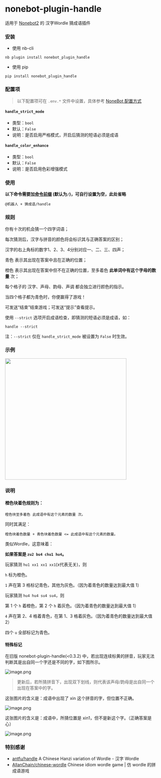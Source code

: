 # nonebot-plugin-handle

适用于 [Nonebot2](https://github.com/nonebot/nonebot2) 的 汉字Wordle 猜成语插件


### 安装

- 使用 nb-cli

```
nb plugin install nonebot_plugin_handle
```

- 使用 pip

```
pip install nonebot_plugin_handle
```


### 配置项

> 以下配置项可在 `.env.*` 文件中设置，具体参考 [NoneBot 配置方式](https://nonebot.dev/docs/appendices/config)

#### `handle_strict_mode`
 - 类型：`bool`
 - 默认：`False`
 - 说明：是否启用严格模式，开启后猜测的短语必须是成语

#### `handle_color_enhance`
 - 类型：`bool`
 - 默认：`False`
 - 说明：是否启用色彩增强模式


### 使用

**以下命令需要加[命令前缀](https://nonebot.dev/docs/appendices/config#command-start-和-command-separator) (默认为`/`)，可自行设置为空，此处省略**

```
@机器人 + 猜成语/handle
```


### 规则

你有十次的机会猜一个四字词语；

每次猜测后，汉字与拼音的颜色将会标识其与正确答案的区别；

汉字的右上角标的数字1、2、3、4分别对应一、二、三、四声；

青色 表示其出现在答案中且在正确的位置；

橙色 表示其出现在答案中但不在正确的位置，至多着色 **此单词中有这个字母的数量** 次；

每个格子的 汉字、声母、韵母、声调 都会独立进行颜色的指示。

当四个格子都为青色时，你便赢得了游戏！

可发送“结束”结束游戏；可发送“提示”查看提示。

使用 `--strict` 选项开启成语检查，即猜测的短语必须是成语，如：

```
handle --strict
```
注：`--strict` 仅在 `handle_strict_mode` 被设置为 `False` 时生效。


### 示例

<div align="left">
  <img src="https://s2.loli.net/2023/01/29/SplDtuFNQaKvEHR.png" width="400" />
</div>


### 说明

#### 橙色块着色规则为：

```
橙色块至多着色 此成语中有这个元素的数量 次。
```
同时其满足：

```
橙色块着色数量 + 青色块着色数量 <= 此成语中有这个元素的数量。
```

类似Wordle，这意味着：

**如果答案是 `zu2 bu4 chu1 hu4`。**

玩家猜测 `hu1 xx1 xx1 xx1`(x代表无关)，则

`h` 标为橙色。

`1` 声在第 3 格标记青色，其他为灰色。（因为着青色的数量达到最大值 1）

玩家猜测 `hu4 hu4 su4 su4`，则

第 1 个 `h` 着橙色，第 2 个 `h` 着灰色。（因为着青色的数量达到最大值 1）

`4` 声在第 2、4 格着青色，在第 1、3 格着灰色。（因为着青色的数量达到最大值 2）

四个 `u` 全部标记为青色。


#### 特殊标记

在旧版 nonebot-plugin-handle(<0.3.2) 中，若出现连续标黄的拼音，玩家无法判断其是出自同一个字还是不同的字，如下图所示。

![image.png](https://s2.loli.net/2023/12/04/NOydSPkYQAh3HDV.png)

> 更新后，若所猜拼音下，出现双下划线，则代表该声母/韵母是出自同一个出现在答案中的字。

这张图片的含义是：成语中出现了 xin 这个拼音的字，但位置不正确。

![image.png](https://s2.loli.net/2023/12/04/wDuFtoGST9byMZp.png)

这张图片的含义是：成语中，所猜位置是 xin1，但不是新这个字。（正确答案是心）

![image.png](https://s2.loli.net/2023/12/04/VcrwlLaS3ht9uj7.png)


### 特别感谢

- [antfu/handle](https://github.com/antfu/handle) A Chinese Hanzi variation of Wordle - 汉字 Wordle
- [AllanChain/chinese-wordle](https://github.com/AllanChain/chinese-wordle) Chinese idiom wordle game | 仿 wordle 的拼成语游戏
